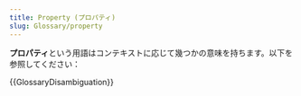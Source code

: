 ```yaml
---
title: Property (プロパティ)
slug: Glossary/property
---
```


**プロパティ**という用語はコンテキストに応じて幾つかの意味を持ちます。以下を参照してください：

{{GlossaryDisambiguation}}
